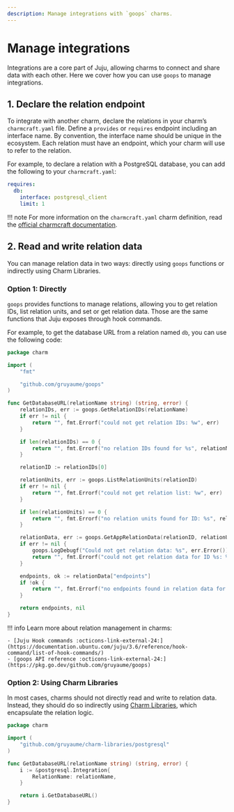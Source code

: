 ```yaml
---
description: Manage integrations with `goops` charms.
---
```


# Manage integrations

Integrations are a core part of Juju, allowing charms to connect and share data with each other. Here we cover how you can use `goops` to manage integrations.

## 1. Declare the relation endpoint

To integrate with another charm, declare the relations in your charm’s `charmcraft.yaml` file. Define a `provides` or `requires` endpoint including an interface name. By convention, the interface name should be unique in the ecosystem. Each relation must have an endpoint, which your charm will use to refer to the relation.

For example, to declare a relation with a PostgreSQL database, you can add the following to your `charmcraft.yaml`:

```yaml
requires:
  db:
    interface: postgresql_client
    limit: 1
```

!!! note
    For more information on the `charmcraft.yaml` charm definition, read the [official charmcraft documentation](https://canonical-charmcraft.readthedocs-hosted.com/stable/reference/files/charmcraft-yaml-file/).

## 2. Read and write relation data

You can manage relation data in two ways: directly using `goops` functions or indirectly using Charm Libraries.

### Option 1: Directly

`goops` provides functions to manage relations, allowing you to get relation IDs, list relation units, and set or get relation data. Those are the same functions that Juju exposes through hook commands.

For example, to get the database URL from a relation named `db`, you can use the following code:

```go
package charm

import (
	"fmt"

	"github.com/gruyaume/goops"
)

func GetDatabaseURL(relationName string) (string, error) {
	relationIDs, err := goops.GetRelationIDs(relationName)
	if err != nil {
		return "", fmt.Errorf("could not get relation IDs: %w", err)
	}

	if len(relationIDs) == 0 {
		return "", fmt.Errorf("no relation IDs found for %s", relationName)
	}

	relationID := relationIDs[0]

	relationUnits, err := goops.ListRelationUnits(relationID)
	if err != nil {
		return "", fmt.Errorf("could not get relation list: %w", err)
	}

	if len(relationUnits) == 0 {
		return "", fmt.Errorf("no relation units found for ID: %s", relationID)
	}

	relationData, err := goops.GetAppRelationData(relationID, relationUnits[0])
	if err != nil {
		goops.LogDebugf("Could not get relation data: %s", err.Error())
		return "", fmt.Errorf("could not get relation data for ID %s: %w", relationID, err)
	}

	endpoints, ok := relationData["endpoints"]
	if !ok {
		return "", fmt.Errorf("no endpoints found in relation data for ID %s", relationID)
	}

	return endpoints, nil
}
```

!!! info
    Learn more about relation management in charms:

    - [Juju Hook commands :octicons-link-external-24:](https://documentation.ubuntu.com/juju/3.6/reference/hook-command/list-of-hook-commands/)
    - [goops API reference :octicons-link-external-24:](https://pkg.go.dev/github.com/gruyaume/goops)

### Option 2: Using Charm Libraries

In most cases, charms should not directly read and write to relation data. Instead, they should do so indirectly using [Charm Libraries](../reference/charm_libraries.md), which encapsulate the relation logic.

```go
package charm

import (
	"github.com/gruyaume/charm-libraries/postgresql"
)

func GetDatabaseURL(relationName string) (string, error) {
	i := &postgresql.Integration{
		RelationName: relationName,
	}

	return i.GetDatabaseURL()
}
```
